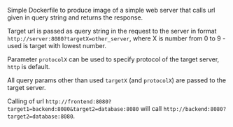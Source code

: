 Simple Dockerfile to produce image of a simple web server that calls url given in query string and returns the response.

Target url is passed as query string in the request to the server in format `http://server:8080?targetX=other_server`, where X is number from 0 to 9 - used is target with lowest number.

Parameter `protocolX` can be used to specify protocol of the target server, `http` is default.

All query params other than used `targetX` (and `protocolX`) are passed to the target server.

Calling of url `http://frontend:8080?target1=backend:8080&target2=database:8080` will call `http://backend:8080?target2=database:8080`.

